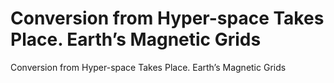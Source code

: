 # Conversion from Hyper-space Takes Place. Earth’s Magnetic Grids

Conversion from Hyper-space Takes Place. Earth’s Magnetic Grids